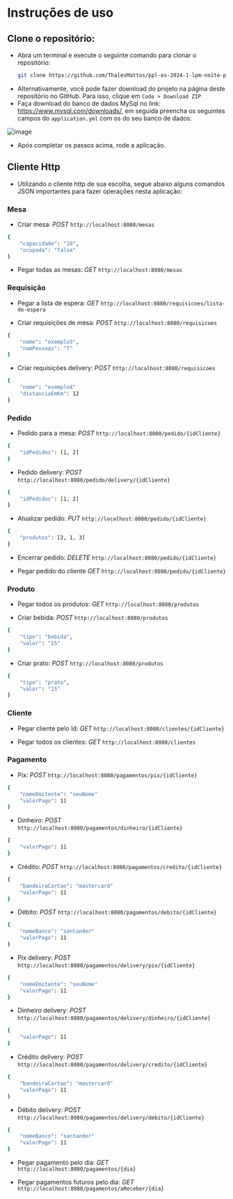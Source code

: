 # Instruções de uso

## Clone o repositório:
- Abra um terminal e execute o seguinte comando para clonar o repositório:
	```bash
	git clone https://github.com/ThalesMattos/ppl-es-2024-1-lpm-noite-pastelaria-do-palhaco.git
	```
- Alternativamente, você pode fazer download do projeto na página deste repositório no GitHub. Para isso, clique em `Code > Download ZIP`
- Faça download do banco de dados MySql no link: https://www.mysql.com/downloads/, em seguida preencha os seguintes campos do `application.yml` com os do seu banco de dados:

![image](https://github.com/PUC-DISCIPLINAS/ppl-es-2024-1-lpm-noite-pastelaria-do-palhaco/assets/103903195/2dc37ca5-f548-4414-bf2e-6a18ab7d244a)

- Após completar os passos acima, rode a aplicação.

## Cliente Http

- Utilizando o cliente http de sua escolha, segue abaixo alguns comandos JSON importantes para fazer operações nesta aplicação:

### Mesa

- Criar mesa:
*POST*
`http://localhost:8080/mesas`
```bash
{
	"capacidade": "10",
	"ocupada": "false"
}
```

- Pegar todas as mesas:
*GET*
`http://localhost:8080/mesas`

### Requisição

- Pegar a lista de espera:
*GET* `http://localhost:8080/requisicoes/lista-de-espera`

- Criar requisições de mesa:
*POST*
`http://localhost:8080/requisicoes`
```bash
{
	"nome": "exemplo5",
	"numPessoas": "7"
}
```

- Criar requisições delivery:
*POST*
`http://localhost:8080/requisicoes`
```bash
{
	"nome": "exemplo4"
	"distanciaEmKm": 12
}
```

### Pedido

- Pedido para a mesa:
*POST*
`http://localhost:8080/pedido/{idCliente}`
```bash
{
	"idPedidos": [1, 2]
}
```

- Pedido delivery:
*POST*
`http://localhost:8080/pedido/delivery/{idCliente}`
```bash
{
	"idPedidos": [1, 2]
}
```

- Atualizar pedido:
*PUT*
`http://localhost:8080/pedido/{idCliente}`
```bash
{
	"produtos": [2, 1, 3]
}
```

- Encerrar pedido:
*DELETE*
`http://localhost:8080/pedido/{idCliente}`

- Pegar pedido do cliente
*GET* `http://localhost:8080/pedido/{idCliente}`

### Produto

- Pegar todos os produtos:
*GET*
`http://localhost:8080/produtos`

- Criar bebida:
*POST*
`http://localhost:8080/produtos`
```bash
{
	"tipo": "bebida",
	"valor": "15"
}
```

- Criar prato:
*POST*
`http://localhost:8080/produtos`
```bash
{
	"tipo": "prato",
	"valor": "15"
}
```

### Cliente

- Pegar cliente pelo Id:
*GET*
`http://localhost:8080/clientes/{idCliente}`

- Pegar todos os clientes:
*GET*
`http://localhost:8080/clientes`

### Pagamento

- Pix:
*POST*
`http://localhost:8080/pagamentos/pix/{idCliente}`
```bash
{
	"nomeEmitente": "seuNome"
	"valorPago": 11
}
```

- Dinheiro:
*POST*
`http://localhost:8080/pagamentos/dinheiro/{idCliente}`
```bash
{
	"valorPago": 11
}
```

- Crédito:
*POST*
`http://localhost:8080/pagamentos/credito/{idCliente}`
```bash
{
	"bandeiraCartao": "mastercard"
	"valorPago": 11
}
```

- Débito:
*POST*
`http://localhost:8080/pagamentos/debito/{idCliente}`
```bash
{
	"nomeBanco": "santander"
	"valorPago": 11
}
```

- Pix delivery:
*POST*
`http://localhost:8080/pagamentos/delivery/pix/{idCliente}`
```bash
{
	"nomeEmitente": "seuNome"
	"valorPago": 11
}
```

- Dinheiro delivery:
*POST*
`http://localhost:8080/pagamentos/delivery/dinheiro/{idCliente}`
```bash
{
	"valorPago": 11
}
```

- Crédito delivery:
*POST*
`http://localhost:8080/pagamentos/delivery/credito/{idCliente}`
```bash
{
	"bandeiraCartao": "mastercard"
	"valorPago": 11
}
```

- Débito delivery:
*POST*
`http://localhost:8080/pagamentos/delivery/debito/{idCliente}`
```bash
{
	"nomeBanco": "santander"
	"valorPago": 11
}
```


- Pegar pagamento pelo dia:
*GET*
`http://localhost:8080/pagamentos/{dia}`

- Pegar pagamentos futuros pelo dia:
*GET*
`http://localhost:8080/pagamentos/aReceber/{dia}`
